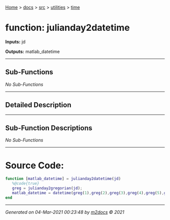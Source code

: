 [Home](../../../index.md) > [docs](../../../docs_index.md) > [src](../../src_index.md) > [utilities](../utilities_index.md) > [time](time_index.md)  


# function: julianday2datetime



**Inputs:** jd

**Outputs:** matlab_datetime

 ***

## Sub-Functions

*No Sub-Functions*

 ***

## Detailed Description



 ***

## Sub-Function Descriptions

*No Sub-Functions*

 
 *** 

# Source Code:

 ```matlab 
 function [matlab_datetime] = julianday2datetime(jd)
    %@code{true}
    greg = julianday2gregorian(jd);
    matlab_datetime = datetime(greg(1),greg(2),greg(3),greg(4),greg(5),greg(6));
end 
``` 
 
***

*Generated on 04-Mar-2021 00:23:48 by [m2docs](https://github.com/crgnam-research/m2docs) © 2021*
